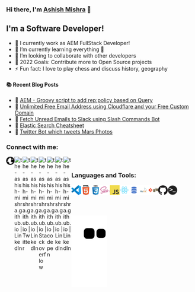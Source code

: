 ### Hi there, I'm [Ashish Mishra][website] 👋

## I'm a Software Developer!

- 🔭 I currently work as AEM FullStack Developer!
- 🌱 I’m currently learning everything 🤣
- 👯 I’m looking to collaborate with other developers
- 🥅 2022 Goals: Contribute more to Open Source projects
- ⚡ Fun fact: I love to play chess and discuss history, geography

#### :books: Recent Blog Posts
<!-- BLOGPOSTS:START -->
 - 🚀 [AEM - Groovy script to add rep:policy based on Query](https://blog.thecolorfulslate.com/aem-groovy-script-to-add-reppolicy-based-on-query)
 - 🚀 [Unlimited Free Email Address using Cloudflare and your Free Custom Domain](https://blog.thecolorfulslate.com/unlimited-free-email-address-using-cloudflare-and-your-free-custom-domain)
 - 🚀 [Fetch Unread Emails to Slack using Slash Commands Bot](https://blog.thecolorfulslate.com/fetch-unread-emails-to-slack-using-slash-commands-bot)
 - 💯 [Elastic Search Cheatsheet](https://blog.thecolorfulslate.com/elastic-search-cheatsheet)
 - 💫 [Twitter Bot which tweets Mars Photos](https://blog.thecolorfulslate.com/twitter-bot-which-tweets-mars-photos)<!-- BLOGPOSTS:END -->

### Connect with me:

[<img align="left" alt="the-ashish-mishra.github.io" width="22px" src="https://raw.githubusercontent.com/iconic/open-iconic/master/svg/globe.svg" />][website]
[<img align="left" alt="the-ashish-mishra.github.io | LinkedIn" width="22px" src="https://cdn.jsdelivr.net/npm/simple-icons@3.12.0/icons/adobe.svg" />][adobe]
[<img align="left" alt="the-ashish-mishra.github.io | Twitter" width="22px" src="https://cdn.jsdelivr.net/npm/simple-icons@v3/icons/twitter.svg" />][twitter]
[<img align="left" alt="the-ashish-mishra.github.io | LinkedIn" width="22px" src="https://cdn.jsdelivr.net/npm/simple-icons@v3/icons/linkedin.svg" />][linkedin]
[<img align="left" alt="the-ashish-mishra.github.io | Stackoverflow" width="22px" src="https://cdn.jsdelivr.net/npm/simple-icons@3.12.0/icons/stackoverflow.svg" />][stackoverflow]
[<img align="left" alt="the-ashish-mishra.github.io | codepen" width="22px" src="https://cdn.jsdelivr.net/npm/simple-icons@3.12.0/icons/gmail.svg" />][gmail]
[<img align="left" alt="the-ashish-mishra.github.io | LinkedIn" width="22px" src="https://cdn.jsdelivr.net/npm/simple-icons@3.12.0/icons/codepen.svg" />][codepen]
[<img align="left" alt="the-ashish-mishra.github.io | LinkedIn" width="22px" src="https://cdn.jsdelivr.net/npm/simple-icons@3.12.0/icons/github.svg" />][github]
<br />

### Languages and Tools:

[<img align="left" alt="Visual Studio Code" width="26px" src="https://raw.githubusercontent.com/github/explore/80688e429a7d4ef2fca1e82350fe8e3517d3494d/topics/visual-studio-code/visual-studio-code.png" />][website]
[<img align="left" alt="HTML5" width="26px" src="https://raw.githubusercontent.com/github/explore/80688e429a7d4ef2fca1e82350fe8e3517d3494d/topics/html/html.png" />][website]
[<img align="left" alt="CSS3" width="26px" src="https://raw.githubusercontent.com/github/explore/80688e429a7d4ef2fca1e82350fe8e3517d3494d/topics/css/css.png" />][website]
[<img align="left" alt="Sass" width="26px" src="https://raw.githubusercontent.com/github/explore/80688e429a7d4ef2fca1e82350fe8e3517d3494d/topics/sass/sass.png" />][website]
[<img align="left" alt="JavaScript" width="26px" src="https://raw.githubusercontent.com/github/explore/80688e429a7d4ef2fca1e82350fe8e3517d3494d/topics/javascript/javascript.png" />][website]
[<img align="left" alt="React" width="26px" src="https://raw.githubusercontent.com/github/explore/80688e429a7d4ef2fca1e82350fe8e3517d3494d/topics/react/react.png" />][website]
[<img align="left" alt="SQL" width="26px" src="https://raw.githubusercontent.com/github/explore/80688e429a7d4ef2fca1e82350fe8e3517d3494d/topics/sql/sql.png" />][website]
[<img align="left" alt="MySQL" width="26px" src="https://raw.githubusercontent.com/github/explore/80688e429a7d4ef2fca1e82350fe8e3517d3494d/topics/mysql/mysql.png" />][website]
[<img align="left" alt="Git" width="26px" src="https://raw.githubusercontent.com/github/explore/80688e429a7d4ef2fca1e82350fe8e3517d3494d/topics/git/git.png" />][website]
[<img align="left" alt="GitHub" width="26px" src="https://raw.githubusercontent.com/github/explore/78df643247d429f6cc873026c0622819ad797942/topics/github/github.png" />][website]
[<img align="left" alt="Terminal" width="26px" src="https://raw.githubusercontent.com/github/explore/80688e429a7d4ef2fca1e82350fe8e3517d3494d/topics/terminal/terminal.png" />][website]

<br />
<br />

[website]: https://blog.thecolorfulslate.com
[twitter]: https://twitter.com/ashish_batman
[linkedin]: https://www.linkedin.com/in/ashishmishra19
[stackoverflow]: https://stackoverflow.com/users/7188713/ashish-mishra
[gmail]: mailto:ashishmishra037@gmail.com
[codepen]: https://codepen.io/ashishtwitting
[github]: https://github.com/a-blank-slate
[adobe]: https://experienceleaguecommunities.adobe.com/t5/user/viewprofilepage/user-id/14812471

<br />
<br />

![Snake animation](https://raw.githubusercontent.com/a-blank-slate/a-blank-slate/output/github-contribution-grid-snake.svg)
